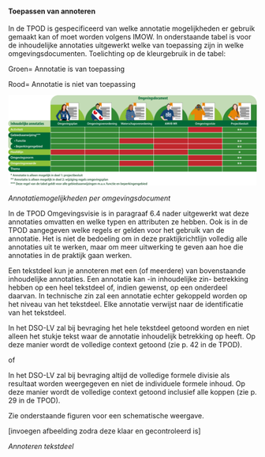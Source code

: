 #### Toepassen van annoteren

In de TPOD is gespecificeerd van welke annotatie mogelijkheden er gebruik
gemaakt kan of moet worden volgens IMOW. In onderstaande tabel is voor de
inhoudelijke annotaties uitgewerkt welke van toepassing zijn in welke
omgevingsdocumenten. 
Toelichting op de kleurgebruik in de tabel:

Groen= Annotatie is van toepassing

Rood= Annotatie is niet van toepassing

![](media/301631163216OverzichtInhoudelijkeAnnotaties.png)

*Annotatiemogelijkheden per omgevingsdocument*

In de TPOD Omgevingsvisie is in paragraaf 6.4 nader uitgewerkt wat deze
annotaties omvatten en welke typen en attributen ze hebben. Ook is in de TPOD
aangegeven welke regels er gelden voor het gebruik van de annotatie. Het is niet
de bedoeling om in deze praktijkrichtlijn volledig alle annotaties uit te
werken, maar om meer uitwerking te geven aan hoe die annotaties in de praktijk
gaan werken.

Een tekstdeel kun je annoteren met een (of meerdere) van bovenstaande
inhoudelijke annotaties. Een annotatie kan -in inhoudelijke zin- betrekking
hebben op een heel tekstdeel of, indien gewenst, op een onderdeel daarvan. In
technische zin zal een annotatie echter gekoppeld worden op het niveau van het
tekstdeel. Elke annotatie verwijst naar de identificatie van het tekstdeel.

In het DSO-LV zal bij bevraging het hele tekstdeel getoond worden en niet alleen
het stukje tekst waar de annotatie inhoudelijk betrekking op heeft. Op deze
manier wordt de volledige context getoond (zie p. 42 in de TPOD).

of

In het DSO-LV zal bij bevraging altijd de volledige formele divisie als resultaat
worden weergegeven en niet de individuele formele inhoud. Op deze manier wordt de
volledige context getoond inclusief alle koppen (zie p. 29 in de TPOD).

Zie onderstaande figuren voor een schematische weergave.

[invoegen afbeelding zodra deze klaar en gecontroleerd is]

*Annoteren tekstdeel*
